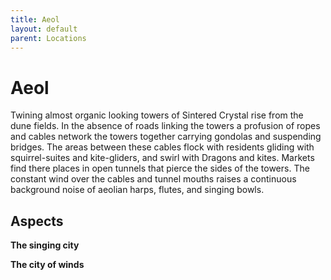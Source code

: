 ```yaml
---
title: Aeol
layout: default
parent: Locations
---
```


# Aeol

Twining almost organic looking towers of Sintered Crystal rise from the dune fields. In the absence of roads linking the towers a profusion of ropes and cables network the towers together carrying gondolas and suspending bridges. The areas between these cables flock with residents gliding with squirrel-suites and kite-gliders, and swirl with Dragons and kites. Markets find there places in open tunnels that pierce the sides of the towers. The constant wind over the cables and tunnel mouths raises a continuous background noise of aeolian harps, flutes, and singing bowls.

## Aspects
**The singing city**

**The city of winds**



